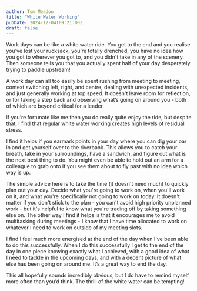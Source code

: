 ```yaml
---
author: Tom Meadon
title: "White Water Working"
pubDate: 2024-12-04T09:21:00Z
draft: false
---
```


Work days can be like a white water ride. You get to the end and you realise you’ve lost your rucksack, you’re totally drenched, you have no idea how you got to wherever you got to, and you didn't take in any of the scenery. Then someone tells you that you actually spent half of your day desperately trying to paddle upstream!

A work day can all too easily be spent rushing from meeting to meeting, context switching left, right, and centre, dealing with unexpected incidents, and just generally working at top speed. It doesn't leave room for reflection, or for taking a step back and observing what’s going on around you - both of which are beyond critical for a leader.

If you’re fortunate like me then you do really quite enjoy the ride, but despite that, I find that regular white water working creates high levels of residual stress.

I find it helps if you earmark points in your day where you can dig your oar in and get yourself over to the riverbank. This allows you to catch your breath, take in your surroundings, have a sandwich, and figure out what is the next best thing to do. You might even be able to hold out an arm for a colleague to grab onto if you see them about to fly past with no idea which way is up.

The simple advice here is to take the time (it doesn't need much) to quickly plan out your day. Decide what you're going to work on, when you'll work on it, and what you're specifically not going to work on today. It doesn't matter if you don't stick to the plan - you can't avoid high priority unplanned work - but it's helpful to know what you're trading off by taking something else on. The other way I find it helps is that it encourages me to avoid multitasking during meetings - I know that I have time allocated to work on whatever I need to work on outside of my meeting slots.

I find I feel much more energised at the end of the day when I've been able to do this successfully. When I do this successfully I get to the end of the day in one piece knowing exactly what I achieved, with a good idea of what I need to tackle in the upcoming days, and with a decent picture of what else has been going on around me. It’s a great way to end the day.

This all hopefully sounds incredibly obvious, but I do have to remind myself more often than you’d think. The thrill of the white water can be tempting!
